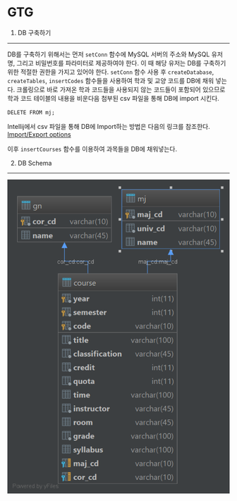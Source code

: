 GTG
===
1. DB 구축하기
-------------
DB를 구축하기 위해서는 먼저 `setConn` 함수에 MySQL 서버의 주소와 MySQL 유저명, 그리고 비밀번호를 파라미터로 제공하여야 한다.
이 때 해당 유저는 DB를 구축하기 위한 적절한 권한을 가지고 있어야 한다.
`setConn` 함수 사용 후 `createDatabase`, `createTables`, `insertCodes` 함수들을 사용하여 학과 및 교양 코드를 DB에 채워 넣는다.
크롤링으로 바로 가져온 학과 코드들을 사용되지 않는 코드들이 포함되어 있으므로 학과 코드 테이블의 내용을 비운다음 첨부된 csv 파일을 통해 DB에 import 시킨다.
```
DELETE FROM mj;
```

Intellij에서 csv 파일을 통해 DB에 Import하는 방법은 다음의 링크를 참조한다.
[Import/Export options](https://www.jetbrains.com/datagrip/features/importexport.html)

이후 `insertCourses` 함수를 이용하여 과목들을 DB에 채워넣는다.

2. DB Schema
------------

![DB Schema](https://github.com/elimerins/GraduOther/blob/master/GTG/gtg.png)
